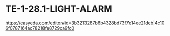 # TE-1-28.1-LIGHT-ALARM

https://easyeda.com/editor#id=3b3213287b6b4328bd73f7e14ee21deb|4c106f0787164ac78218fe8729ca9fc0
